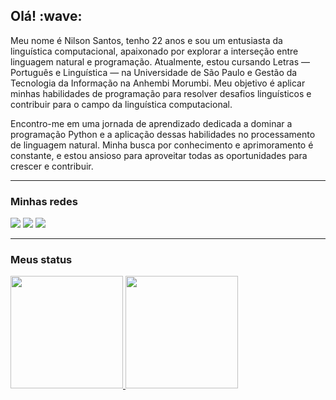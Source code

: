 <h2> Olá! :wave:</h2>

Meu nome é Nilson Santos, tenho 22 anos e sou um entusiasta da linguística computacional, apaixonado por explorar a interseção entre linguagem natural e programação. 
Atualmente, estou cursando Letras — Português e Linguística — na Universidade de São Paulo e Gestão da Tecnologia da Informação na Anhembi Morumbi. Meu objetivo é aplicar minhas habilidades de
programação para resolver desafios linguísticos e contribuir para o campo da linguística computacional.

Encontro-me em uma jornada de aprendizado dedicada a dominar a programação Python e a aplicação dessas habilidades no processamento de linguagem natural. Minha busca por conhecimento e aprimoramento
é constante, e estou ansioso para aproveitar todas as oportunidades para crescer e contribuir.


___

<h3> Minhas redes</h3>

  <a href = "mailto:python-nilson@gmal.com"><img src="https://img.shields.io/badge/-Gmail-%23333?style=for-the-badge&logo=gmail&logoColor=white" target="_blank"></a>
  <a href = "mailto:nilsonc.s@outlook.com"><img src="https://img.shields.io/badge/Microsoft_Outlook-0078D4?style=for-the-badge&logo=microsoft-outlook&logoColor=white" target="_blank"></a>
  <a href="https://www.linkedin.com/in/nilson-santos-b03175287/" target="_blank"><img src="https://img.shields.io/badge/-LinkedIn-%230077B5?style=for-the-badge&logo=linkedin&logoColor=white" target="_blank"></a>

___

<h3> Meus status</h3>
 <div>
  <a href="https://github.com/nilson-py">
  <img height="180em" src="https://github-readme-stats.vercel.app/api?username=nilson-py&show_icons=true&theme=react&include_all_commits=true&count_private=true"/>
  <img height="180em" src="https://github-readme-stats.vercel.app/api/top-langs/?username=nilson-py&layout=compact&langs_count=7&theme=react"/>
</div> 
